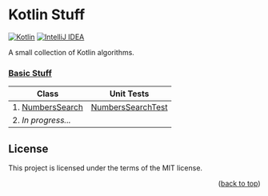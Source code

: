 <a name="readme-top"></a>

# Kotlin Stuff

[![Kotlin][Kotlin-badge]][Kotlin-url]
[![IntelliJ IDEA][IntelliJ-badge]][IntelliJ-url]

A small collection of Kotlin algorithms.

### [Basic Stuff](./src/main/kotlin/com/stuff/basic)

| Class                                                                  | Unit Tests                                                                  |
|------------------------------------------------------------------------|-----------------------------------------------------------------------------|
| 1. [NumbersSearch](./src/main/kotlin/com/stuff/basic/NumbersSearch.kt) | [NumbersSearchTest](./src/test/kotlin/com/stuff/basic/NumbersSearchTest.kt) |
| 2. *In progress...*                                                    |                                                                             |


## License

This project is licensed under the terms of the MIT license.

<p align="right">(<a href="#readme-top">back to top</a>)</p>

<!-- MARKDOWN LINKS & IMAGES -->
<!-- https://www.markdownguide.org/basic-syntax/#reference-style-links -->
[Kotlin-badge]: https://img.shields.io/badge/Kotlin-7F52FF?style=for-the-badge&logo=Kotlin&logoColor=white
[Kotlin-url]: https://kotlinlang.org/
[IntelliJ-badge]: https://img.shields.io/badge/IntelliJ_IDEA-000000?style=for-the-badge&logo=intellij-idea&logoColor=white
[IntelliJ-url]: https://www.jetbrains.com/idea/